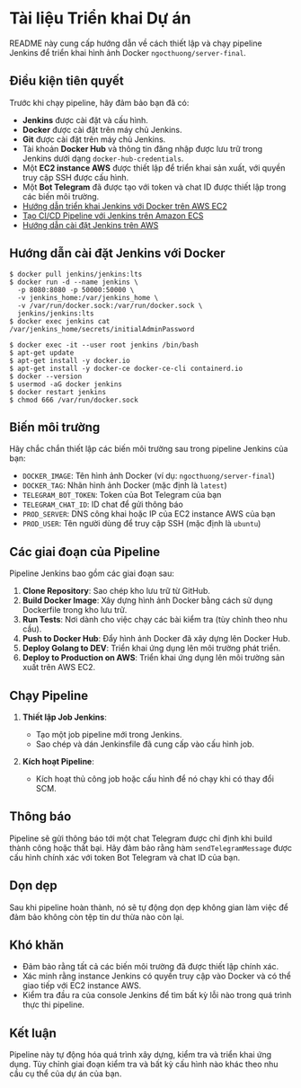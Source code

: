 # Tài liệu Triển khai Dự án

README này cung cấp hướng dẫn về cách thiết lập và chạy pipeline Jenkins để triển khai hình ảnh Docker `ngocthuong/server-final`.

## Điều kiện tiên quyết

Trước khi chạy pipeline, hãy đảm bảo bạn đã có:

- **Jenkins** được cài đặt và cấu hình. 
- **Docker** được cài đặt trên máy chủ Jenkins. 
- **Git** được cài đặt trên máy chủ Jenkins. 
- Tài khoản **Docker Hub** và thông tin đăng nhập được lưu trữ trong Jenkins dưới dạng `docker-hub-credentials`.
- Một **EC2 instance AWS** được thiết lập để triển khai sản xuất, với quyền truy cập SSH được cấu hình.
- Một **Bot Telegram** đã được tạo với token và chat ID được thiết lập trong các biến môi trường.
- [Hướng dẫn triển khai Jenkins với Docker trên AWS EC2](https://viblo.asia/p/cach-trien-khai-mot-du-an-bang-jenkins-docker-ec2-3kY4gnD0VAe)
- [Tạo CI/CD Pipeline với Jenkins trên Amazon ECS](https://locker.io/vi/blog/cach-tao-ci-cd-pipeline-voi-jenkins)
- [Hướng dẫn cài đặt Jenkins trên AWS](https://www.jenkins.io/doc/tutorials/tutorial-for-installing-jenkins-on-AWS/)

## Hướng dẫn cài đặt Jenkins với Docker
  ```
$ docker pull jenkins/jenkins:lts
$ docker run -d --name jenkins \
    -p 8080:8080 -p 50000:50000 \
    -v jenkins_home:/var/jenkins_home \
    -v /var/run/docker.sock:/var/run/docker.sock \
    jenkins/jenkins:lts
$ docker exec jenkins cat /var/jenkins_home/secrets/initialAdminPassword
```
```
$ docker exec -it --user root jenkins /bin/bash
$ apt-get update
$ apt-get install -y docker.io
$ apt-get install -y docker-ce docker-ce-cli containerd.io
$ docker --version
$ usermod -aG docker jenkins
$ docker restart jenkins
$ chmod 666 /var/run/docker.sock
```
## Biến môi trường

Hãy chắc chắn thiết lập các biến môi trường sau trong pipeline Jenkins của bạn:

- `DOCKER_IMAGE`: Tên hình ảnh Docker (ví dụ: `ngocthuong/server-final`)
- `DOCKER_TAG`: Nhãn hình ảnh Docker (mặc định là `latest`)
- `TELEGRAM_BOT_TOKEN`: Token của Bot Telegram của bạn
- `TELEGRAM_CHAT_ID`: ID chat để gửi thông báo
- `PROD_SERVER`: DNS công khai hoặc IP của EC2 instance AWS của bạn
- `PROD_USER`: Tên người dùng để truy cập SSH (mặc định là `ubuntu`)

## Các giai đoạn của Pipeline

Pipeline Jenkins bao gồm các giai đoạn sau:

1. **Clone Repository**: Sao chép kho lưu trữ từ GitHub.
2. **Build Docker Image**: Xây dựng hình ảnh Docker bằng cách sử dụng Dockerfile trong kho lưu trữ.
3. **Run Tests**: Nơi dành cho việc chạy các bài kiểm tra (tùy chỉnh theo nhu cầu).
4. **Push to Docker Hub**: Đẩy hình ảnh Docker đã xây dựng lên Docker Hub.
5. **Deploy Golang to DEV**: Triển khai ứng dụng lên môi trường phát triển.
6. **Deploy to Production on AWS**: Triển khai ứng dụng lên môi trường sản xuất trên AWS EC2.

## Chạy Pipeline

1. **Thiết lập Job Jenkins**:
   - Tạo một job pipeline mới trong Jenkins.
   - Sao chép và dán Jenkinsfile đã cung cấp vào cấu hình job.

2. **Kích hoạt Pipeline**:
   - Kích hoạt thủ công job hoặc cấu hình để nó chạy khi có thay đổi SCM.

## Thông báo

Pipeline sẽ gửi thông báo tới một chat Telegram được chỉ định khi build thành công hoặc thất bại. Hãy đảm bảo rằng hàm `sendTelegramMessage` được cấu hình chính xác với token Bot Telegram và chat ID của bạn.

## Dọn dẹp

Sau khi pipeline hoàn thành, nó sẽ tự động dọn dẹp không gian làm việc để đảm bảo không còn tệp tin dư thừa nào còn lại.

## Khó khăn

- Đảm bảo rằng tất cả các biến môi trường đã được thiết lập chính xác.
- Xác minh rằng instance Jenkins có quyền truy cập vào Docker và có thể giao tiếp với EC2 instance AWS.
- Kiểm tra đầu ra của console Jenkins để tìm bất kỳ lỗi nào trong quá trình thực thi pipeline.

## Kết luận

Pipeline này tự động hóa quá trình xây dựng, kiểm tra và triển khai ứng dụng. Tùy chỉnh giai đoạn kiểm tra và bất kỳ cấu hình nào khác theo nhu cầu cụ thể của dự án của bạn.
